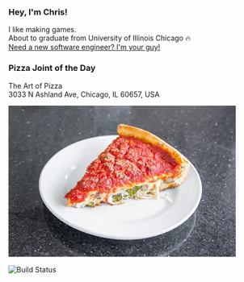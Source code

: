 ### Hey, I'm Chris!  

I like making games.  
About to graduate from University of Illinois Chicago 🔥  
[Need a new software engineer? I'm your guy!](mailto:chris@topher.games)  

### Pizza Joint of the Day  

The Art of Pizza  
3033 N Ashland Ave, Chicago, IL 60657, USA  


![](pizza.jpg)  

![Build Status](https://github.com/pizzatree/pizzatree/workflows/Build%20README/badge.svg)

<!--
Some inspiration from https://dev.to/dancurtis/self-updating-github-profile-readme-with-javascript-lhm

Here are some ideas to get you started:

- 🔭 I’m currently working on ...
- 🌱 I’m currently learning ...
- 👯 I’m looking to collaborate on ...
- 🤔 I’m looking for help with ...
- 💬 Ask me about ...
- 📫 How to reach me: ...
- 😄 Pronouns: ...
- ⚡ Fun fact: ...
-->